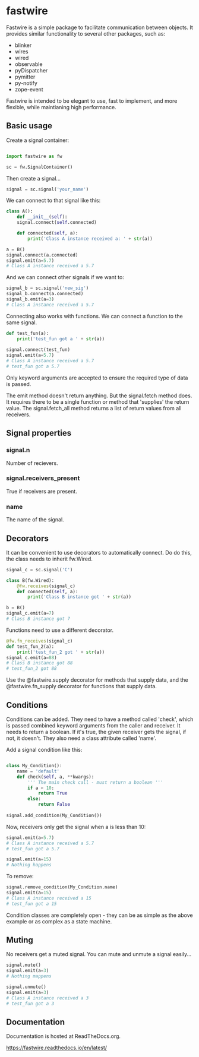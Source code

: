 # fastwire

Fastwire is a simple package to facilitate communication between objects. It
provides similar functionality to several other packages, such as:
 
* blinker
* wires
* wired
* observable
* pyDispatcher
* pymitter
* py-notify
* zope-event

Fastwire is intended to be elegant to use, fast to implement, and more
flexible, while maintianing high performance.

## Basic usage

Create a signal container:


```python

import fastwire as fw

sc = fw.SignalContainer()
```

Then create a signal...

```python
signal = sc.signal('your_name')
```

We can connect to that signal like this:

```python
class A():
    def __init__(self):
    signal.connect(self.connected)

    def connected(self, a):
        print('Class A instance received a: ' + str(a))

a = B()
signal.connect(a.connected)	
signal.emit(a=5.7)
# Class A instance received a 5.7
```

And we can connect other signals if we want to:

```python
signal_b = sc.signal('new_sig')
signal_b.connect(a.connected)
signal_b.emit(a=3)
# Class A instance received a 5.7
```

Connecting also works with functions. We can connect a function to the same
signal.

```python
def test_fun(a):
    print('test_fun got a ' + str(a))
    
signal.connect(test_fun)
signal.emit(a=5.7)
# Class A instance received a 5.7
# test_fun got a 5.7
```

Only keyword arguments are accepted to ensure the required type of data is 
passed.


The emit method doesn't return anything. But the signal.fetch method does. It
requires there to be a single function or method that 'supplies' the return
value. The signal.fetch_all method returns a list of return values from
all receivers.

## Signal properties

### signal.n
Number of recievers.

### signal.receivers_present
True if receivers are present.

### name
The name of the signal.

## Decorators

It can be convenient to use decorators to automatically connect. Do do this,
the class needs to inherit fw.Wired.

```python
signal_c = sc.signal('C')

class B(fw.Wired):
	@fw.receives(signal_c)
	def connected(self, a):
		print('Class B instance got ' + str(a))

b = B()
signal_c.emit(a=7)
# Class B instance got 7
```

Functions need to use a different decorator.

```python
@fw.fn_receives(signal_c)
def test_fun_2(a):
    print('test_fun_2 got ' + str(a))
signal_c.emit(a=88)
# Class B instance got 88
# test_fun_2 got 88
```

Use the @fastwire.supply decorator for methods that supply data,
and the @fastwire.fn_supply decorator for functions that supply data.


## Conditions

Conditions can be added. They need to have a method called 'check', which is
passed combined keyword arguments from the caller and receiver. It needs to
return a boolean. If it's true, the given receiver gets the signal, if not,
it doesn't. They also need a class attribute called 'name'.

Add a signal condition like this:

```python

class My_Condition():
    name = 'default'
    def check(self, a, **kwargs):
        ''' The main check call - must return a boolean '''
        if a < 10:
            return True
        else:
            return False
            
signal.add_condition(My_Condition())
```

Now, receivers only get the signal when a is less than 10:

```python
signal.emit(a=5.7)
# Class A instance received a 5.7
# test_fun got a 5.7

signal.emit(a=15)
# Nothing happens
```

To remove:

```python
signal.remove_condition(My_Condition.name)
signal.emit(a=15)
# Class A instance received a 15
# test_fun got a 15
```

Condition classes are completely open - they can be as simple as the above
example or as complex as a state machine.

## Muting

No receivers get a muted signal. You can mute and unmute a signal easily...

```python
signal.mute()
signal.emit(a=3)
# Nothing mappens

signal.unmute()
signal.emit(a=3)
# Class A instance received a 3
# test_fun got a 3
```

## Documentation

Documentation is hosted at ReadTheDocs.org.

https://fastwire.readthedocs.io/en/latest/
